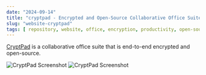 ```yaml
---
date: "2024-09-14"
title: "cryptpad - Encrypted and Open-Source Collaborative Office Suite"
slug: "website-cryptpad"
tags: [ repository, website, office, encryption, productivity, open-source ]
---
```




[CryptPad][1] is a collaborative office suite that is end-to-end encrypted and open-source.

![CryptPad Screenshot][2]
![CryptPad Screenshot][3]



  [1]: https://cryptpad.org/
  [2]: https://raw.githubusercontent.com/cryptpad/cryptpad/main/screenshot.png
  [3]: https://raw.githubusercontent.com/cryptpad/cryptpad/main/screenshot-suite.png
